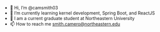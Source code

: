 - 👋 Hi, I’m @camsmith03
- 🌱 I’m currently learning kernel development, Spring Boot, and ReactJS
- 🏫 I am a current graduate student at Northeastern University
- 📫 How to reach me smith.camero@northeastern.edu

<!---
camsmith03/camsmith03 is a ✨ special ✨ repository because its `README.md` (this file) appears on your GitHub profile.
You can click the Preview link to take a look at your changes.
--->
